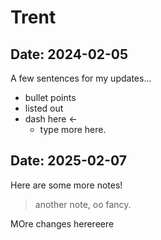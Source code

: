 # Trent

## Date: 2024-02-05

A few sentences for my updates... 
- bullet points
- listed out
- dash here <- 
    - type more here.

## Date: 2025-02-07

Here are some more notes!

> another note, oo fancy. 

MOre changes herereere
